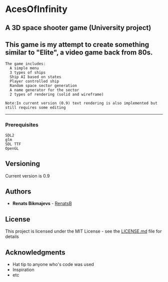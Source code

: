 # AcesOfInfinity
A 3D space shooter game
(University project)
---------------------
This game is my attempt to create something similar to "Elite", a video game back from 80s.
---------------------
```
The game includes:
  A simple menu
  3 types of ships
  Ship AI based on states
  Player controlled ship
  Random space sector generation
  A name generator for the sector
  2 types of rendering (solid and wireframe)
  
Note:In current version (0.9) text rendering is also implemented but still requires some editing
```
------------------------

### Prerequisites
```
SDL2
glm
SDL TTF
OpenGL
```
## Versioning

Current version is 0.9

## Authors

* **Renats Bikmajevs** - [RenatsB](https://github.com/RenatsB)

## License

This project is licensed under the MIT License - see the [LICENSE.md](LICENSE.md) file for details

## Acknowledgments

* Hat tip to anyone who's code was used
* Inspiration
* etc
